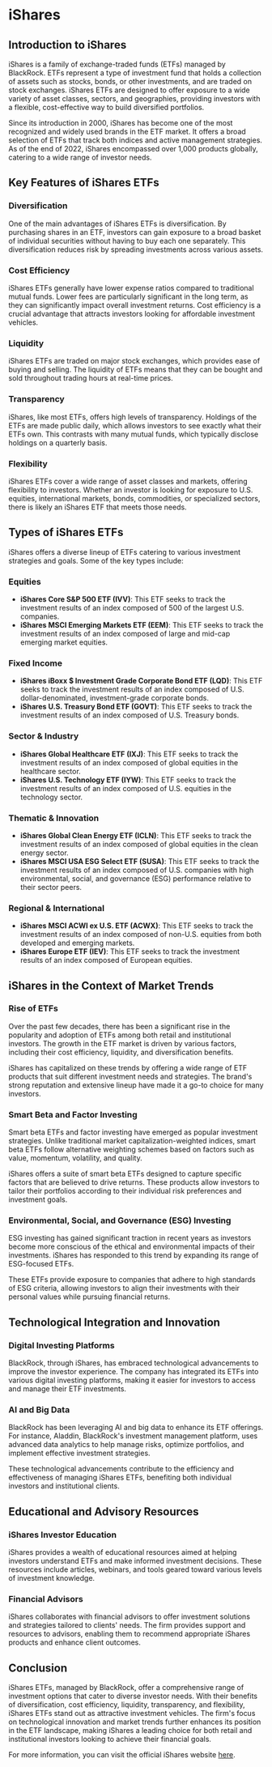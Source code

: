 # iShares

## Introduction to iShares

iShares is a family of exchange-traded funds (ETFs) managed by BlackRock. ETFs represent a type of investment fund that holds a collection of assets such as stocks, bonds, or other investments, and are traded on stock exchanges. iShares ETFs are designed to offer exposure to a wide variety of asset classes, sectors, and geographies, providing investors with a flexible, cost-effective way to build diversified portfolios.

Since its introduction in 2000, iShares has become one of the most recognized and widely used brands in the ETF market. It offers a broad selection of ETFs that track both indices and active management strategies. As of the end of 2022, iShares encompassed over 1,000 products globally, catering to a wide range of investor needs.

## Key Features of iShares ETFs

### Diversification

One of the main advantages of iShares ETFs is diversification. By purchasing shares in an ETF, investors can gain exposure to a broad basket of individual securities without having to buy each one separately. This diversification reduces risk by spreading investments across various assets.

### Cost Efficiency

iShares ETFs generally have lower expense ratios compared to traditional mutual funds. Lower fees are particularly significant in the long term, as they can significantly impact overall investment returns. Cost efficiency is a crucial advantage that attracts investors looking for affordable investment vehicles.

### Liquidity

iShares ETFs are traded on major stock exchanges, which provides ease of buying and selling. The liquidity of ETFs means that they can be bought and sold throughout trading hours at real-time prices.

### Transparency

iShares, like most ETFs, offers high levels of transparency. Holdings of the ETFs are made public daily, which allows investors to see exactly what their ETFs own. This contrasts with many mutual funds, which typically disclose holdings on a quarterly basis.

### Flexibility

iShares ETFs cover a wide range of asset classes and markets, offering flexibility to investors. Whether an investor is looking for exposure to U.S. equities, international markets, bonds, commodities, or specialized sectors, there is likely an iShares ETF that meets those needs.

## Types of iShares ETFs

iShares offers a diverse lineup of ETFs catering to various investment strategies and goals. Some of the key types include:

### Equities

- **iShares Core S&P 500 ETF (IVV)**: This ETF seeks to track the investment results of an index composed of 500 of the largest U.S. companies.
- **iShares MSCI Emerging Markets ETF (EEM)**: This ETF seeks to track the investment results of an index composed of large and mid-cap emerging market equities.

### Fixed Income

- **iShares iBoxx $ Investment Grade Corporate Bond ETF (LQD)**: This ETF seeks to track the investment results of an index composed of U.S. dollar-denominated, investment-grade corporate bonds.
- **iShares U.S. Treasury Bond ETF (GOVT)**: This ETF seeks to track the investment results of an index composed of U.S. Treasury bonds.

### Sector & Industry

- **iShares Global Healthcare ETF (IXJ)**: This ETF seeks to track the investment results of an index composed of global equities in the healthcare sector.
- **iShares U.S. Technology ETF (IYW)**: This ETF seeks to track the investment results of an index composed of U.S. equities in the technology sector.

### Thematic & Innovation

- **iShares Global Clean Energy ETF (ICLN)**: This ETF seeks to track the investment results of an index composed of global equities in the clean energy sector.
- **iShares MSCI USA ESG Select ETF (SUSA)**: This ETF seeks to track the investment results of an index composed of U.S. companies with high environmental, social, and governance (ESG) performance relative to their sector peers.

### Regional & International

- **iShares MSCI ACWI ex U.S. ETF (ACWX)**: This ETF seeks to track the investment results of an index composed of non-U.S. equities from both developed and emerging markets.
- **iShares Europe ETF (IEV)**: This ETF seeks to track the investment results of an index composed of European equities.

## iShares in the Context of Market Trends

### Rise of ETFs

Over the past few decades, there has been a significant rise in the popularity and adoption of ETFs among both retail and institutional investors. The growth in the ETF market is driven by various factors, including their cost efficiency, liquidity, and diversification benefits.

iShares has capitalized on these trends by offering a wide range of ETF products that suit different investment needs and strategies. The brand's strong reputation and extensive lineup have made it a go-to choice for many investors.

### Smart Beta and Factor Investing

Smart beta ETFs and factor investing have emerged as popular investment strategies. Unlike traditional market capitalization-weighted indices, smart beta ETFs follow alternative weighting schemes based on factors such as value, momentum, volatility, and quality.

iShares offers a suite of smart beta ETFs designed to capture specific factors that are believed to drive returns. These products allow investors to tailor their portfolios according to their individual risk preferences and investment goals.

### Environmental, Social, and Governance (ESG) Investing

ESG investing has gained significant traction in recent years as investors become more conscious of the ethical and environmental impacts of their investments. iShares has responded to this trend by expanding its range of ESG-focused ETFs.

These ETFs provide exposure to companies that adhere to high standards of ESG criteria, allowing investors to align their investments with their personal values while pursuing financial returns.

## Technological Integration and Innovation

### Digital Investing Platforms

BlackRock, through iShares, has embraced technological advancements to improve the investor experience. The company has integrated its ETFs into various digital investing platforms, making it easier for investors to access and manage their ETF investments.

### AI and Big Data

BlackRock has been leveraging AI and big data to enhance its ETF offerings. For instance, Aladdin, BlackRock's investment management platform, uses advanced data analytics to help manage risks, optimize portfolios, and implement effective investment strategies.

These technological advancements contribute to the efficiency and effectiveness of managing iShares ETFs, benefiting both individual investors and institutional clients.

## Educational and Advisory Resources

### iShares Investor Education

iShares provides a wealth of educational resources aimed at helping investors understand ETFs and make informed investment decisions. These resources include articles, webinars, and tools geared toward various levels of investment knowledge.

### Financial Advisors

iShares collaborates with financial advisors to offer investment solutions and strategies tailored to clients' needs. The firm provides support and resources to advisors, enabling them to recommend appropriate iShares products and enhance client outcomes.

## Conclusion

iShares ETFs, managed by BlackRock, offer a comprehensive range of investment options that cater to diverse investor needs. With their benefits of diversification, cost efficiency, liquidity, transparency, and flexibility, iShares ETFs stand out as attractive investment vehicles. The firm's focus on technological innovation and market trends further enhances its position in the ETF landscape, making iShares a leading choice for both retail and institutional investors looking to achieve their financial goals.

For more information, you can visit the official iShares website [here](https://www.ishares.com).

